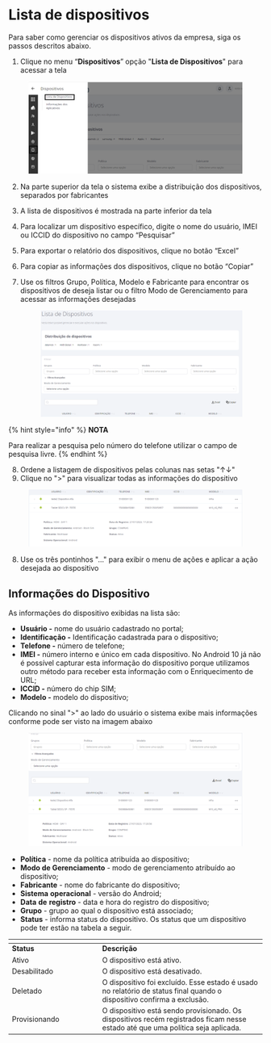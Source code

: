 # Lista de dispositivos

Para saber como gerenciar os dispositivos ativos da empresa, siga os passos descritos abaixo.

1. Clique no menu “**Dispositivos**” opção "**Lista de Dispositivos**" para acessar a tela

<figure><img src="../../../.gitbook/assets/image (35).png" alt=""><figcaption></figcaption></figure>

2. Na parte superior da tela o sistema exibe a distribuição dos dispositivos, separados por fabricantes
3. A lista de dispositivos é mostrada na parte inferior da tela
4. Para localizar um dispositivo específico, digite o nome do usuário, IMEI ou ICCID do dispositivo no campo “Pesquisar”
5. Para exportar o relatório dos dispositivos, clique no botão “Excel”
6. Para copiar as informações dos dispositivos, clique no botão “Copiar”
7.  Use os filtros Grupo, Política, Modelo e Fabricante para encontrar os dispositivos de deseja listar ou o filtro Modo de Gerenciamento para acessar as informações desejadas

    <figure><img src="../../../.gitbook/assets/image (55).png" alt=""><figcaption></figcaption></figure>

{% hint style="info" %}
**NOTA**

Para realizar a pesquisa pelo número do telefone utilizar o campo de pesquisa livre.
{% endhint %}

8. Ordene a listagem de dispositivos pelas colunas nas setas "↑↓"
9. Clique no ">" para visualizar todas as informações do dispositivo

<figure><img src="../../../.gitbook/assets/image (57).png" alt=""><figcaption></figcaption></figure>

8. Use os três pontinhos "..." para exibir o menu de ações e aplicar a ação desejada ao dispositivo

## **Informações do Dispositivo**

As informações do dispositivo exibidas na lista são:

* **Usuário -** nome do usuário cadastrado no portal;
* **Identificação -** Identificação cadastrada para o dispositivo;
* **Telefone -** número de telefone;
* **IMEI -** número interno e único em cada dispositivo. No Android 10 já não é possível capturar esta informação do dispositivo porque utilizamos outro método para receber esta informação com o Enriquecimento de URL;
* **ICCID -** número do chip SIM;
* **Modelo -** modelo do dispositivo;

Clicando no sinal ">" ao lado do usuário o sistema exibe mais informações conforme pode ser visto na imagem abaixo

<figure><img src="../../../.gitbook/assets/image (38).png" alt=""><figcaption></figcaption></figure>

* **Política** - nome da política atribuída ao dispositivo;
* **Modo de Gerenciamento** - modo de gerenciamento atribuído ao dispositivo;
* **Fabricante** - nome do fabricante do dispositivo;
* **Sistema** **operacional** - versão do Android;
* **Data** **de** **registro** - data e hora do registro do dispositivo;
* **Grupo** - grupo ao qual o dispositivo está associado;
* **Status** - informa status do dispositivo. Os status que um dispositivo pode ter estão na tabela a seguir.

<table data-header-hidden><thead><tr><th width="164.98324022346367"></th><th></th></tr></thead><tbody><tr><td><strong>Status</strong></td><td><strong>Descrição</strong></td></tr><tr><td>Ativo</td><td>O dispositivo está ativo.</td></tr><tr><td>Desabilitado</td><td>O dispositivo está desativado.</td></tr><tr><td>Deletado</td><td>O dispositivo foi excluído. Esse estado é usado no relatório de status final quando o dispositivo confirma a exclusão.</td></tr><tr><td>Provisionando</td><td>O dispositivo está sendo provisionado. Os dispositivos recém registrados ficam nesse estado até que uma política seja aplicada.</td></tr></tbody></table>
